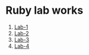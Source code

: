 # Ruby lab works

1. [Lab-1](https://github.com/neistow/ruby-on-snails/tree/lab-1)
2. [Lab-2](https://github.com/neistow/ruby-on-snails/tree/lab-2)
3. [Lab-3](https://github.com/neistow/ruby-on-snails/tree/lab-3)
4. [Lab-4](https://github.com/neistow/ruby-on-snails/tree/lab-4)
